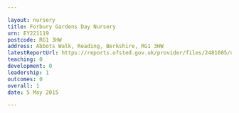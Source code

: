 ```yaml
---

layout: nursery
title: Forbury Gardens Day Nursery
urn: EY221119
postcode: RG1 3HW
address: Abbots Walk, Reading, Berkshire, RG1 3HW
latestReportUrl: https://reports.ofsted.gov.uk/provider/files/2481605/urn/EY221119.pdf
teaching: 0
development: 0
leadership: 1
outcomes: 0
overall: 1
date: 5 May 2015

---
```

